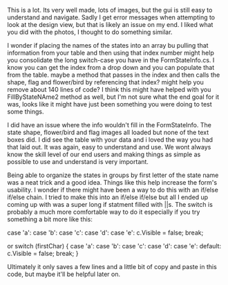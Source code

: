 This is a lot. Its very well made, lots of images, but the gui is still easy to understand and navigate. Sadly I get error messages when attempting to look at the design view, but that is likely an issue on my end. I liked what you did with the photos, I thought to do something similar.

I wonder if placing the names of the states into an array bu pulling that information from your table and then using that index number might help you consolidate the long switch-case you have in the FormStateInfo.cs. I know you can get the index from a drop down and you can populate that from the table. maybe a method that passes in the index and then calls the shape, flag and flower/bird by referencing that index? might help you remove about 140 lines of code? I think this might have helped with you FillByStateNAme2 method as well, but I'm not sure what the end goal for it was, looks like it might have just been something you were doing to test some things.

I did have an issue where the info wouldn't fill in the FormStateInfo. The state shape, flower/bird and flag images all loaded but none of the text boxes did. I did see the table with your data and i loved the way you had that laid out. It was again, easy to understand and use. We wont always know the skill level of our end users and making things as simple as possible to use and understand is very important.

Being able to organize the states in groups by first letter of the state name was a neat trick and a good idea. Things like this help increase the form's usability. I wonder if there might have been a way to do this with an if/else if/else chain. I tried to make this into an if/else if/else but all I ended up coming up with was a super long if statment filled with ||s. The switch is probably a much more comfortable way to do it especially if you try something a bit more like this:

case 'a': case 'b': case 'c': case 'd': case 'e':
	c.Visible = false; break;

or 
                switch (firstChar)
                {
                    case 'a':
                    case 'b':
                    case 'c':
                    case 'd':
                    case 'e':
                    default: 
                        c.Visible = false; break;
                }

Ultimately it only saves a few lines and a little bit of copy and paste in this code, but maybe it'll be helpful later on.